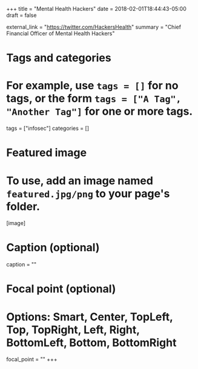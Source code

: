 +++
title = "Mental Health Hackers"
date = 2018-02-01T18:44:43-05:00
draft = false

external_link = "https://twitter.com/HackersHealth"
summary = "Chief Financial Officer of Mental Health Hackers"

# Tags and categories
# For example, use `tags = []` for no tags, or the form `tags = ["A Tag", "Another Tag"]` for one or more tags.
tags = ["infosec"]
categories = []

# Featured image
# To use, add an image named `featured.jpg/png` to your page's folder.
[image]
  # Caption (optional)
  caption = ""

  # Focal point (optional)
  # Options: Smart, Center, TopLeft, Top, TopRight, Left, Right, BottomLeft, Bottom, BottomRight
  focal_point = ""
+++
